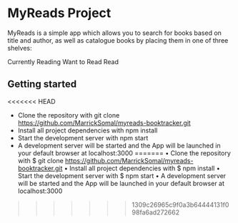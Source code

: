 # MyReads Project

MyReads is a simple app which allows you to search for books based on title and author, as well as catalogue books by placing them in one of three shelves:

Currently Reading
Want to Read
Read

## Getting started

<<<<<<< HEAD
- Clone the repository with git clone https://github.com/MarrickSomal/myreads-booktracker.git
- Install all project dependencies with npm install
- Start the development server with npm start
- A development server will be started and the App will be launched in your default browser at localhost:3000
=======
•	Clone the repository with $ git clone https://github.com/MarrickSomal/myreads-booktracker.git
•	Install all project dependencies with $ npm install
•	Start the development server with $ npm start
•	A development server will be started and the App will be launched in your default browser at localhost:3000

>>>>>>> 1309c26965c9f0a3b64444131f098fa6ad272662
